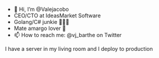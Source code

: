 - 👋 Hi, I’m @Valejacobo
- CEO/CTO at IdeasMarket Software
- Golang/C# junkie 👨🏻‍💻
- Mate amargo lover 🧉
- 📫 How to reach me: @vj_barthe on Twitter

I have a server in my living room and I deploy to production
